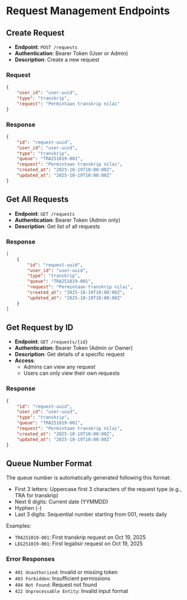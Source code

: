 # Request Management Endpoints

## Create Request
- **Endpoint**: `POST /requests`
- **Authentication**: Bearer Token (User or Admin)
- **Description**: Create a new request

### Request
```json
{
    "user_id": "user-uuid",
    "type": "transkrip",
    "request": "Permintaan transkrip nilai"
}
```

### Response
```json
{
    "id": "request-uuid",
    "user_id": "user-uuid",
    "type": "transkrip",
    "queue": "TRA251019-001",
    "request": "Permintaan transkrip nilai",
    "created_at": "2025-10-19T10:00:00Z",
    "updated_at": "2025-10-19T10:00:00Z"
}
```

## Get All Requests
- **Endpoint**: `GET /requests`
- **Authentication**: Bearer Token (Admin only)
- **Description**: Get list of all requests

### Response
```json
[
    {
        "id": "request-uuid",
        "user_id": "user-uuid",
        "type": "transkrip",
        "queue": "TRA251019-001",
        "request": "Permintaan transkrip nilai",
        "created_at": "2025-10-19T10:00:00Z",
        "updated_at": "2025-10-19T10:00:00Z"
    }
]
```

## Get Request by ID
- **Endpoint**: `GET /requests/{id}`
- **Authentication**: Bearer Token (Admin or Owner)
- **Description**: Get details of a specific request
- **Access**:
  - Admins can view any request
  - Users can only view their own requests

### Response
```json
{
    "id": "request-uuid",
    "user_id": "user-uuid",
    "type": "transkrip",
    "queue": "TRA251019-001",
    "request": "Permintaan transkrip nilai",
    "created_at": "2025-10-19T10:00:00Z",
    "updated_at": "2025-10-19T10:00:00Z"
}
```

## Queue Number Format
The queue number is automatically generated following this format:
- First 3 letters: Uppercase first 3 characters of the request type (e.g., TRA for transkrip)
- Next 6 digits: Current date (YYMMDD)
- Hyphen (-)
- Last 3 digits: Sequential number starting from 001, resets daily

Examples:
- `TRA251019-001`: First transkrip request on Oct 19, 2025
- `LEG251019-001`: First legalisir request on Oct 19, 2025

### Error Responses
- `401 Unauthorized`: Invalid or missing token
- `403 Forbidden`: Insufficient permissions
- `404 Not Found`: Request not found
- `422 Unprocessable Entity`: Invalid input format